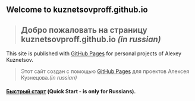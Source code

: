 ## Welcome to kuznetsovproff.github.io
> ## Добро пожаловать на страницу kuznetsovproff.github.io *(in russian)*

This site is published with [GitHub Pages](https://pages.github.com/) for personal projects of Alexey Kuznetsov.
> Этот сайт создан с помощью [GitHub Pages](https://pages.github.com/) для проектов Алексея Кузнецова.*(in russian)*

#### [Быстрый старт](QuickStart.md) (Quick Start - is only for Russians).
